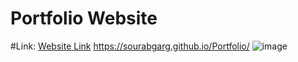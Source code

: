 # Portfolio Website 
#Link:
[Website Link](https://sourabgarg.github.io/Portfolio/)
https://sourabgarg.github.io/Portfolio/
![image](https://github.com/SourabGarg/Portfolio/assets/112079423/d0e3614c-c9c8-4055-8a85-ad0aa877b2cf)
